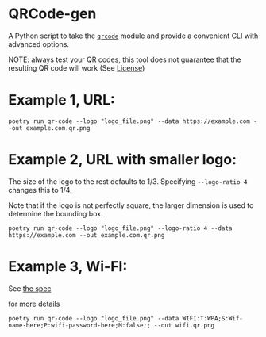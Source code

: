# QRCode-gen

A Python script to take the [`qrcode`](https://pypi.org/project/qrcode/) module and provide a convenient CLI with advanced options.

NOTE: always test your QR codes, this tool does not guarantee that the resulting QR code will work (See [License](https://github.com/mshafer1/qrcode_gen/blob/main/LICENSE))

# Example 1, URL:

```
poetry run qr-code --logo "logo_file.png" --data https://example.com --out example.com.qr.png
```

# Example 2, URL with smaller logo:

The size of the logo to the rest defaults to 1/3. Specifying `--logo-ratio 4` changes this to 1/4.

Note that if the logo is not perfectly square, the larger dimension is used to determine the bounding box.

```
poetry run qr-code --logo "logo_file.png" --logo-ratio 4 --data https://example.com --out example.com.qr.png
```

# Example 3, Wi-FI:

See [the spec](https://web.archive.org/web/20250404113245if_/https://www.wi-fi.org/system/files/WPA3%20Specification%20v3.2.pdf#page=25)

for more details


```
poetry run qr-code --logo "logo_file.png" --data WIFI:T:WPA;S:Wif-name-here;P:wifi-password-here;M:false;; --out wifi.qr.png
```
